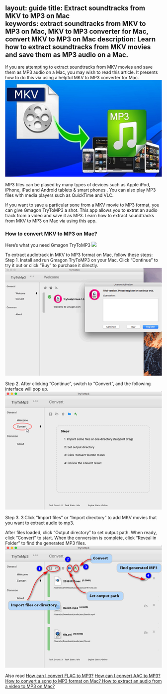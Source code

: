 layout: guide
title: Extract soundtracks from MKV to MP3 on Mac   
keywords: extract soundtracks from MKV to MP3 on Mac, MKV to MP3 converter for Mac, convert MKV to MP3 on Mac
description: Learn how to extract soundtracks from MKV movies and save them as MP3 audio on a Mac.    
---
If you are attempting to extract soundtracks from MKV movies and save them as MP3 audio on a Mac, you may wish to read this article. It presents how to do this via using a helpful MKV to MP3 converter for Mac. 
![](../img/mkv-to-mp3.jpg)

MP3 files can be played by many types of devices such as Apple iPod, iPhone, iPad and Android tablets & smart phones . You can also play MP3 files with media players such as QuickTime and VLC. 

If you want to save a particular sone from a MKV movie to MP3 format, you can give Gmagon TryToMP3 a shot. This app allows you to extrat an audio track from a video and save it as MP3. Learn how to extract soundtracks from MKV to MP3 on Mac via using this app.

### How to convert MKV to MP3 on Mac? 
Here’s what you need
Gmagon TryToMP3
<a href="https://gmagon.com/products/store/trytomp3/" target="_blank"> <img src="https://gmagon.com/asset/images/free-download.png"/></a>

To extract audiotrack in MKV to MP3 format on Mac, follow these steps:
Step 1. Install and run Gmagon TryToMP3 on your Mac. Click “Continue” to try it out or click “Buy” to purchase it directly. 
![](../img/continue.png)

Step 2. After clicking “Continue”, switch to “Convert”, and the following interface will pop up. 
![](../img/convert.png)

Step 3. 3.Click “Import files” or “Import directory” to add MKV movies that you want to extract audio to mp3.  

After files loaded, click “Output directory” to set output path. When ready, click “Convert” to start. When the conversion is complete, click “Reveal in Folder” to find the generated MP3 files.  
![](../img/steps.png)

Also read 
<a href="https://gmagon.com/guide/trytomp3/how-can-i-convert-flac-to-mp3.html" target="_blank" >How can I convert FLAC to MP3?</a>
<a href="https://gmagon.com/guide/trytomp3/how-can-i-convert-aac-to-mp3.html " target="_blank" >How can I convert AAC to MP3?</a>
<a href="https://gmagon.com/guide/trytomp3/convert-audio-to-mp3-mac.html" target="_blank" >How to convert a song to MP3 format on Mac?  </a>
<a href="https://gmagon.com/guide/trytomp3/extract-audio-to-mp3-mac.html" target="_blank" >How to extract an audio from a video to MP3 on Mac? </a>